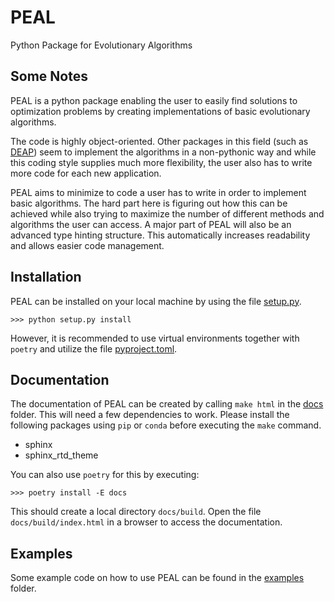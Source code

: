 # PEAL

Python Package for Evolutionary Algorithms

## Some Notes

PEAL is a python package enabling the user to easily find solutions to optimization problems by
creating implementations of basic evolutionary algorithms.

The code is highly object-oriented.
Other packages in this field (such as [DEAP](https://github.com/DEAP/deap)) seem
to implement the algorithms in a non-pythonic way and while this coding style supplies much more
flexibility, the user also has to write more code for each new application.

PEAL aims to minimize to code a user has to write in order to implement basic algorithms.
The hard part here is figuring out how this can be achieved while also trying to
maximize the number of different methods and algorithms the user can access.
A major part of PEAL will also be an advanced type hinting structure. This automatically
increases readability and allows easier code management.

## Installation

PEAL can be installed on your local machine by using the file [setup.py](setup.py).

    >>> python setup.py install

However, it is recommended to use virtual environments together with ``poetry`` and utilize the
file [pyproject.toml](pyproject.toml).

## Documentation

The documentation of PEAL can be created by calling `make html` in the [docs](docs) folder.
This will need a few dependencies to work.
Please install the following packages using `pip` or `conda` before executing the `make` command.
- sphinx
- sphinx_rtd_theme

You can also use ``poetry`` for this by executing:

    >>> poetry install -E docs

This should create a local directory `docs/build`. Open the file `docs/build/index.html` in a
browser to access the documentation.

## Examples

Some example code on how to use PEAL can be found in the [examples](examples) folder.
